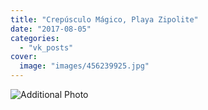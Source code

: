 ```yaml
---
title: "Crepúsculo Mágico, Playa Zipolite"
date: "2017-08-05"
categories: 
  - "vk_posts"
cover:
  image: "images/456239925.jpg"
---
```


![Additional Photo](https://vodpop.ru/wp-content/uploads/2023/07/456239926.jpg)
